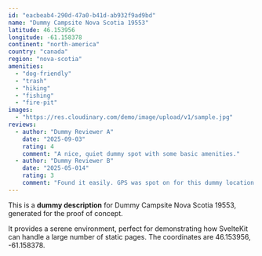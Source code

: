 ```yaml
---
id: "eacbeab4-290d-47a0-b41d-ab932f9ad9bd"
name: "Dummy Campsite Nova Scotia 19553"
latitude: 46.153956
longitude: -61.158378
continent: "north-america"
country: "canada"
region: "nova-scotia"
amenities:
  - "dog-friendly"
  - "trash"
  - "hiking"
  - "fishing"
  - "fire-pit"
images:
  - "https://res.cloudinary.com/demo/image/upload/v1/sample.jpg"
reviews:
  - author: "Dummy Reviewer A"
    date: "2025-09-03"
    rating: 4
    comment: "A nice, quiet dummy spot with some basic amenities."
  - author: "Dummy Reviewer B"
    date: "2025-05-014"
    rating: 3
    comment: "Found it easily. GPS was spot on for this dummy location."
---
```


This is a **dummy description** for Dummy Campsite Nova Scotia 19553, generated for the proof of concept.

It provides a serene environment, perfect for demonstrating how SvelteKit can handle a large number of static pages. The coordinates are 46.153956, -61.158378.
